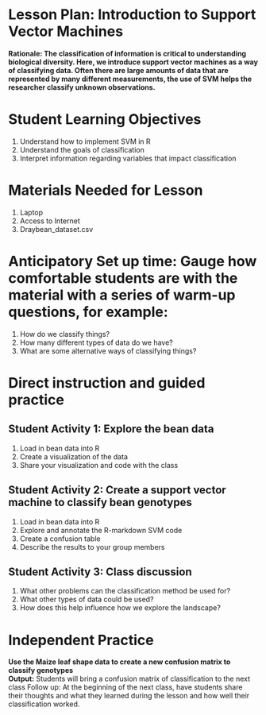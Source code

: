 # Lesson Plan: Introduction to Support Vector Machines 
**Rationale: The classification of information is critical to understanding biological diversity. Here, we introduce support vector machines as a way of classifying data. Often there are large amounts of data that are represented by many different measurements, the use of SVM helps the researcher classify unknown observations.**
# Student Learning Objectives 
1) Understand how to implement SVM in R
2) Understand the goals of classification
3) Interpret information regarding variables that impact classification 

# Materials Needed for Lesson
1) Laptop
2) Access to Internet
3) Draybean_dataset.csv
   
# Anticipatory Set up time: Gauge how comfortable students are with the material with a series of warm-up questions, for example:
1) How do we classify things?
2) How many different types of data do we have?
3) What are some alternative ways of classifying things?

# Direct instruction and guided practice
## Student Activity 1: Explore the bean data
1) Load in bean data into R
2) Create a visualization of the data
3) Share your visualization and code with the class
## Student Activity 2: Create a support vector machine to classify bean genotypes
1) Load in bean data into R
2) Explore and annotate the R-markdown SVM code
3) Create a confusion table
4) Describe the results to your group members
## Student Activity 3: Class discussion
1) What other problems can the classification method be used for?
2) What other types of data could be used?
3) How does this help influence how we explore the landscape?
# Independent Practice 
**Use the Maize leaf shape data to create a new confusion matrix to classify genotypes**\
**Output:**  Students will bring a confusion matrix of classification to the next class
Follow up: At the beginning of the next class, have students share their thoughts and what they learned during the lesson and how well their classification worked.  
